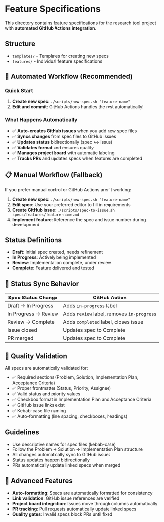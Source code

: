 # Feature Specifications

This directory contains feature specifications for the research tool project with **automated GitHub Actions integration**.

## Structure

- `templates/` - Templates for creating new specs
- `features/` - Individual feature specifications

## 🤖 Automated Workflow (Recommended)

### Quick Start
1. **Create new spec**: `./scripts/new-spec.sh "feature-name"`
2. **Edit and commit**: GitHub Actions handles the rest automatically!

### What Happens Automatically
- ✅ **Auto-creates GitHub issues** when you add new spec files
- ✅ **Syncs changes** from spec files to GitHub issues
- ✅ **Updates status** bidirectionally (spec ↔ issue)
- ✅ **Validates format** and ensures quality
- ✅ **Manages project board** with automatic labeling
- ✅ **Tracks PRs** and updates specs when features are completed

## 📋 Manual Workflow (Fallback)

If you prefer manual control or GitHub Actions aren't working:

1. **Create new spec**: `./scripts/new-spec.sh "feature-name"`
2. **Edit spec**: Use your preferred editor to fill in requirements
3. **Create GitHub issue**: `./scripts/spec-to-issue.sh specs/features/feature-name.md`
4. **Implement feature**: Reference the spec and issue number during development

## Status Definitions

- **Draft**: Initial spec created, needs refinement
- **In Progress**: Actively being implemented
- **Review**: Implementation complete, under review
- **Complete**: Feature delivered and tested

## 🔄 Status Sync Behavior

| Spec Status Change | GitHub Action |
|-------------------|---------------|
| Draft → In Progress | Adds `in-progress` label |
| In Progress → Review | Adds `review` label, removes `in-progress` |
| Review → Complete | Adds `completed` label, closes issue |
| Issue closed | Updates spec to Complete |
| PR merged | Updates spec to Complete |

## 📝 Quality Validation

All specs are automatically validated for:
- ✅ Required sections (Problem, Solution, Implementation Plan, Acceptance Criteria)
- ✅ Proper frontmatter (Status, Priority, Assignee)
- ✅ Valid status and priority values
- ✅ Checkbox format in Implementation Plan and Acceptance Criteria
- ✅ GitHub issue links exist
- ✅ Kebab-case file naming
- ✅ Auto-formatting (line spacing, checkboxes, headings)

## Guidelines

- Use descriptive names for spec files (kebab-case)
- Follow the Problem → Solution → Implementation Plan structure
- All changes automatically sync to GitHub issues
- Status updates happen bidirectionally
- PRs automatically update linked specs when merged

## 🚀 Advanced Features

- **Auto-formatting**: Specs are automatically formatted for consistency
- **Link validation**: GitHub issue references are verified
- **Project board integration**: Issues move through columns automatically
- **PR tracking**: Pull requests automatically update linked specs
- **Quality gates**: Invalid specs block PRs until fixed